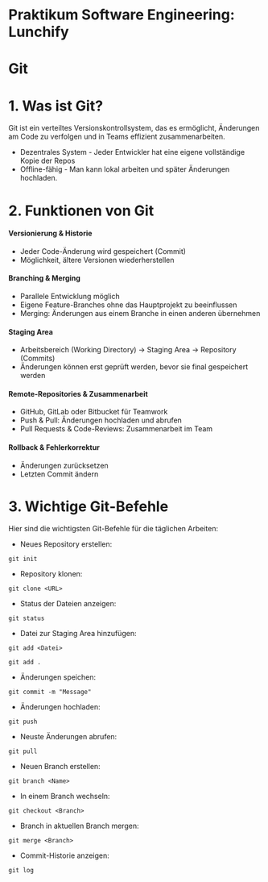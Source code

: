 # Praktikum Software Engineering: Lunchify
# Git
# 1. Was ist Git?
Git ist ein verteiltes Versionskontrollsystem, das es ermöglicht, Änderungen am Code zu verfolgen und in Teams effizient zusammenarbeiten.
* Dezentrales System - Jeder Entwickler hat eine eigene vollständige Kopie der Repos
* Offline-fähig - Man kann lokal arbeiten und später Änderungen hochladen.
# 2. Funktionen von Git
####  Versionierung & Historie
* Jeder Code-Änderung wird gespeichert (Commit)
* Möglichkeit, ältere Versionen wiederherstellen
####  Branching & Merging
* Parallele Entwicklung möglich
* Eigene Feature-Branches ohne das Hauptprojekt zu beeinflussen
* Merging: Änderungen aus einem Branche in einen anderen übernehmen
####  Staging Area
* Arbeitsbereich (Working Directory) -> Staging Area -> Repository (Commits)
* Änderungen können erst geprüft werden, bevor sie final gespeichert werden
####  Remote-Repositories & Zusammenarbeit
* GitHub, GitLab oder Bitbucket für Teamwork
* Push & Pull: Änderungen hochladen und abrufen
* Pull Requests & Code-Reviews: Zusammenarbeit im Team
####  Rollback & Fehlerkorrektur
* Änderungen zurücksetzen
* Letzten Commit ändern
# 3. Wichtige Git-Befehle
Hier sind die wichtigsten Git-Befehle für die täglichen Arbeiten:

* Neues Repository erstellen:
```
git init 
```
* Repository klonen:
 ```
git clone <URL>
```
* Status der Dateien anzeigen:
```
git status
```
* Datei zur Staging Area hinzufügen:
```
git add <Datei>

git add .
```
* Änderungen speichen:
```
git commit -m "Message"
```
* Änderungen hochladen:
```
git push
```
* Neuste Änderungen abrufen:
```
git pull
```
* Neuen Branch erstellen:
```
git branch <Name>
```
* In einem Branch wechseln:
```
git checkout <Branch>
```
* Branch in aktuellen Branch mergen:
```
git merge <Branch>
```
* Commit-Historie anzeigen:
```
git log
```

